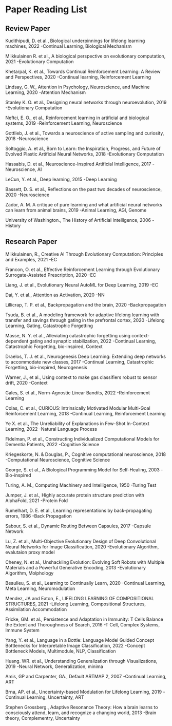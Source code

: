# Paper Reading List
## Review Paper
Kudithipudi, D. et al., Biological underpinnings for lifelong learning machines, 2022
-Continual Learning, Biological Mechanism

Miikkulainen R. et al., A biological perspective on evolutionary computation, 2021
-Evolutionary Computation 

Khetarpal, K. et al., Towards Continual Reinforcement Learning: A Review and Perspectives, 2020
-Continual learning, Reinforcement Learning

Lindsay, G. W., Attention in Psychology, Neuroscience, and Machine Learning, 2020
-Attention Mechanism

Stanley K. O. et al., Designing neural networks through neuroevolution, 2019
-Evolutionary Computation

Neftci, E. O., et al., Reinforcement learning in artificial and biological systems, 2019
-Reinforcement Learning, Neuroscience

Gottlieb, J. et al., Towards a neuroscience of active sampling and curiosity, 2018
-Neuroscience

Soltoggio, A. et al., Born to Learn: the Inspiration, Progress, and Future of Evolved Plastic Artificial Neural Networks, 2018
-Evolutionary Computation

Hassabis, D. et al., Neuroscience-Inspired Artificial Intelligence, 2017
-Neuroscience, AI

LeCun, Y. et al., Deep learning, 2015 
-Deep Learning

Bassett, D. S. et al., Reflections on the past two decades of neuroscience, 2020
-Neuroscience

Zador, A. M. A critique of pure learning and what artificial neural networks can learn from animal brains, 2019
-Animal Learning, AGI, Genome

University of Washington., The History of Artificial Intelligence, 2006
-History


## Research Paper
Miikkulainen, R., Creative AI Through Evolutionary Computation: Principles and Examples, 2021
-EC

Francon, O. et al., Effective Reinforcement Learning through Evolutionary Surrogate-Assisted Prescription, 2020
-EC

Liang, J. et al., Evolutionary Neural AutoML for Deep Learning, 2019 
-EC

Dai, Y. et al., Attention as Activation, 2020
-NN

Lillicrap, T. P. et al., Backpropagation and the brain, 2020
-Backpropagation

Tsuda, B. et al., A modeling framework for adaptive lifelong learning with transfer and savings through gating in the prefrontal cortex, 2020
-Lifelong Learning, Gating, Catastrophic Forgetting

Masse, N. Y. et al., Alleviating catastrophic forgetting using context-dependent gating and synaptic stabilization, 2022
-Continual Learning, Catastrophic Forgetting, bio-inspired, Context

Draelos, T. J. et al., Neurogenesis Deep Learning: Extending deep networks to accommodate new classes, 2017
-Continual Learning, Catastrophic Forgetting, bio-inspired, Neurogenesis

Warner, J., et al., Using context to make gas classifiers robust to sensor drift, 2020
-Context

Gales, S. et al., Norm-Agnostic Linear Bandits, 2022
-Reinforcement Learning

Colas, C. et al., CURIOUS: Intrinsically Motivated Modular Multi-Goal Reinforcement Learning, 2018
-Continual Learning, Reinforcement Learning

Ye X. et al., The Unreliability of Explanations in Few-Shot In-Context Learning, 2022
-Natural Language Process

Fidelman, P. et al., Constructing Individualized Computational Models for Dementia Patients, 2022
-Cognitive Science

Kriegeskorte, N. & Douglas, P., Cognitive computational neuroscience, 2018
-Computational Neuroscience, Cognitive Science

George, S. et al., A Biological Programming Model for Self-Healing, 2003
-Bio-inspired

Turing, A. M., Computing Machinery and Intelligence, 1950
-Turing Test

Jumper, J. et al., Highly accurate protein structure prediction with AlphaFold, 2021
-Protein Fold

Rumelhart, D. E. et al., Learning representations by back-propagating errors, 1986 
-Back Propagation

Sabour, S. et al., Dynamic Routing Between Capsules, 2017
-Capsule Network

Lu, Z. et al., Multi-Objective Evolutionary Design of Deep Convolutional Neural Networks for Image Classification, 2020
-Evolutionary Algorithm, evalutaion proxy model

Cheney, N. et al., Unshackling Evolution: Evolving Soft Robots with Multiple Materials and a Powerful Generative Encoding, 2013
-Evolutionary Algorithm, Molphology

Beaulieu, S. et al., Learning to Continually Learn, 2020
-Continual Learning, Meta Learning, Neuromodulation

Mendez, JA and Eaton, E., LIFELONG LEARNING OF COMPOSITIONAL STRUCTURES, 2021
-Lifelong Learning, Compositional Structures, Assimilation Accommodation

Fricke, GM. et al., Persistence and Adaptation in Immunity: T Cells Balance the Extent and Thoroughness of Search, 2016
-T Cell, Complex Systems, Immune System

Yang, Y. et al., Language in a Bottle: Language Model Guided Concept Bottlenecks
for Interpretable Image Classification, 2022
-Concept Bottleneck Models, Multimodule, NLP, Classification

Huang. WR. et al., Understanding Generalization through Visualizations, 2019
-Neural Network, Generalization, minima

Amis, GP and Carpenter, GA., Default ARTMAP 2, 2007
-Continual Learning, ART

Brna, AP. et al., Uncertainty-based Modulation for Lifelong Learning, 2019
-Continual Learning, Uncertainty, ART

Stephen Grossberg., Adaptive Resonance Theory: How a brain learns to consciously attend, learn, and recognize a changing world, 2013
-Brain theory, Complementry, Uncertainty





